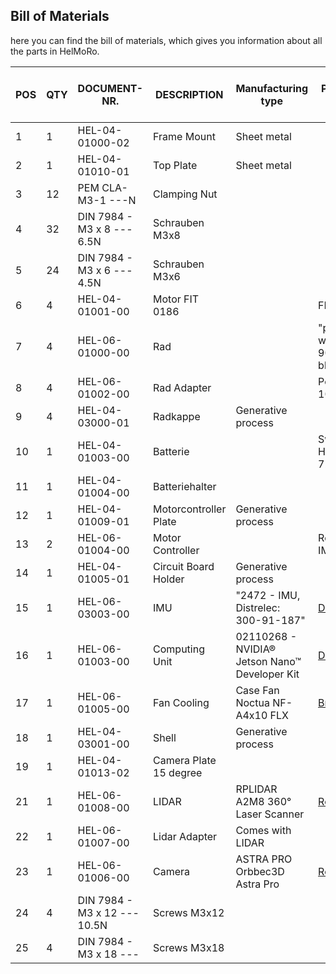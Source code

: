 ## Bill of Materials

here you can find the bill of materials, which gives you information about all the parts in HelMoRo.

| POS | QTY | DOCUMENT-NR. | DESCRIPTION | Manufacturing type | PRODUCT CODE | possible Supplier | Price per unit (CHF) | Price total (CHF) |
| --- | --- | ------------ | ----------- | ------------------ | ------------ | ----------------- | -------------------- | ----------------- |
| 1 | 1 | HEL-04-01000-02 | Frame Mount | Sheet metal |  | [Schickli]() | 100 | 100 |
| 2 | 1 | HEL-04-01010-01 | Top Plate | Sheet metal |  | [Schickli]() | 80 | 80 |
| 3 | 12 | PEM CLA-M3-1 ---N | Clamping Nut |  |  | [Schickli]() |  | 0 |
| 4 | 32 | DIN 7984 - M3 x 8 --- 6.5N | Schrauben M3x8 |  |  | [Stock]() |  | 0 |
| 5 | 24 | DIN 7984 - M3 x 6 --- 4.5N | Schrauben M3x6 |  |  | [Stock]() |  | 0 |
| 6 | 4 | HEL-04-01001-00 | Motor FIT 0186 |  | FIT 0186 | [Robotshop](https://eu.robotshop.com/de/products/12v-dc-motor-251rpm-encoder) | 30 | 120 |
| 7 | 4 | HEL-06-01000-00 | Rad |  | "pololu-wheel-90x10mm-black" | [Robotshop](https://www.pololu.com/product/1435) | 3 | 12 |
| 8 | 4 | HEL-06-01002-00 | Rad Adapter |  | Pololu 1083 | [Robotshop](https://www.pololu.com/product/1083) | 4 | 16 |
| 9 | 4 | HEL-04-03000-01 | Radkappe | Generative process |  | [3D Printer]() |  | 0 |
| 10 | 1 | HEL-04-01003-00 | Batterie |  | Swaytronic HC 3S 7200 mAh | [Galaxus](https://www.galaxus.ch/de/s5/product/swaytronic-hc-3s-1110-v-7200-mah-rc-akku-12400744) | 71.3 | 71.3 |
| 11 | 1 | HEL-04-01004-00 | Batteriehalter |  |  | [3D Printer]() |  | 0 |
| 12 | 1 | HEL-04-01009-01 | Motorcontroller Plate | Generative process |  | [Lasercutter]() |  | 0 |
| 13 | 2 | HEL-06-01004-00 | Motor Controller |  | RoboClaw IMC404 | [Robotshop](https://www.basicmicro.com/Roboclaw-2x7A-Motor-Controller_p_55.html) | 70 | 140 |
| 14 | 1 | HEL-04-01005-01 | Circuit Board Holder | Generative process | | [3D Printer]() | 0 | 0 |
| 15 | 1 | HEL-06-03003-00 | IMU | "2472 - IMU, Distrelec: 300-91-187" | [Distrelec](https://www.distrelec.ch/en/dof-absolute-orientation-imu-fusion-breakout-3v-adafruit-2472/p/30091187) | 39 | 39 |
| 16 | 1 | HEL-06-01003-00 | Computing Unit | 02110268 - NVIDIA® Jetson Nano™ Developer Kit | [Distrelec](https://www.sparkfun.com/products/16271) | 113 | 113 |
| 17 | 1 | HEL-06-01005-00 | Fan Cooling | Case Fan Noctua NF-A4x10 FLX | [Brack](https://www.brack.ch/noctua-pc-luefter-nf-a4x10-flx-223277) | 15 | 15 |
| 18 | 1 | HEL-04-03001-00 | Shell | Generative process | | [3D Printer]() | 40 | 40 |
| 19 | 1 | HEL-04-01013-02 | Camera Plate 15 degree | | | [3D Printer]() | 20 | 20 |
| 21 | 1 | HEL-06-01008-00 | LIDAR | RPLIDAR A2M8 360° Laser Scanner | [Robotshop](https://www.robotshop.com/products/rplidar-a2m8-360-laser-scanner) | 320 | 320 |
| 22 | 1 | HEL-06-01007-00 | Lidar Adapter | Comes with LIDAR | | [Robotshop]() | 0 | 0 |
| 23 | 1 | HEL-06-01006-00 | Camera | ASTRA PRO Orbbec3D Astra Pro | [Reichelt](https://www.reichelt.de/de/de/orbbec3d-astra-pro-astra-pro-p263247.html?r=1) | 200 | 200 |
| 24 | 4 | DIN 7984 - M3 x 12 --- 10.5N | Screws M3x12 | | | [Stock]() | 0 | 0 |
| 25 | 4 | DIN 7984 - M3 x 18 --- | Screws M3x18 | | | [Stock]() | 0 | 0 |
